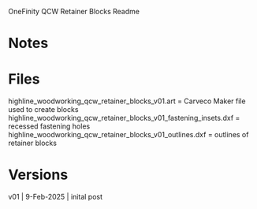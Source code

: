 OneFinity QCW Retainer Blocks Readme

# Notes

# Files

highline_woodworking_qcw_retainer_blocks_v01.art = Carveco Maker file used to create blocks
highline_woodworking_qcw_retainer_blocks_v01_fastening_insets.dxf = recessed fastening holes
highline_woodworking_qcw_retainer_blocks_v01_outlines.dxf = outlines of retainer blocks

# Versions

v01 | 9-Feb-2025 | inital post






